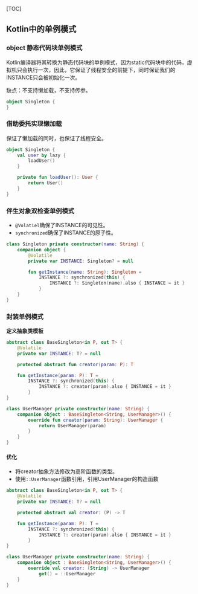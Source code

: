 [TOC]

## Kotlin中的单例模式

### object 静态代码块单例模式

Kotlin编译器将其转换为静态代码块的单例模式，因为static代码块中的代码，虚拟机只会执行一次，因此，它保证了线程安全的前提下，同时保证我们的INSTANCE只会被初始化一次。

缺点：不支持懒加载，不支持传参。

```kotlin
object Singleton {
}
```



### 借助委托实现懒加载

保证了懒加载的同时，也保证了线程安全。

```kotlin
object Singleton {
    val user by lazy {
        loadUser()
    }

    private fun loadUser(): User {
        return User()
    }
}
```



### 伴生对象双检查单例模式

- `@Volatiel`确保了INSTANCE的可见性。
- `synchronized`确保了INSTANCE的原子性。

```kotlin
class Singleton private constructor(name: String) {
    companion object {
        @Volatile
        private var INSTANCE: Singleton? = null

        fun getInstance(name: String): Singleton =
            INSTANCE ?: synchronized(this) {
                INSTANCE ?: Singleton(name).also { INSTANCE = it }
            }
    }
}
```



### 封装单例模式

**定义抽象类模板**

```kotlin
abstract class BaseSingleton<in P, out T> {
    @Volatile
    private var INSTANCE: T? = null

    protected abstract fun creator(param: P): T

    fun getInstance(param: P): T =
        INSTANCE ?: synchronized(this) {
            INSTANCE ?: creator(param).also { INSTANCE = it }
        }
}
```

```kotlin
class UserManager private constructor(name: String) {
    companion object : BaseSingleton<String, UserManager>() {
        override fun creator(param: String): UserManager {
            return UserManager(param)
        }
    }
}
```



#### 优化

- 将creator抽象方法修改为高阶函数的类型。
- 使用`::UserManager`函数引用，引用UserManager的构造函数

```kotlin
abstract class BaseSingleton<in P, out T> {
    @Volatile
    private var INSTANCE: T? = null

    protected abstract val creator: (P) -> T

    fun getInstance(param: P): T =
        INSTANCE ?: synchronized(this) {
            INSTANCE ?: creator(param).also { INSTANCE = it }
        }
}
```

```kotlin
class UserManager private constructor(name: String) {
    companion object : BaseSingleton<String, UserManager>() {
        override val creator: (String) -> UserManager
        	get() = ::UserManager
    }
}
```

